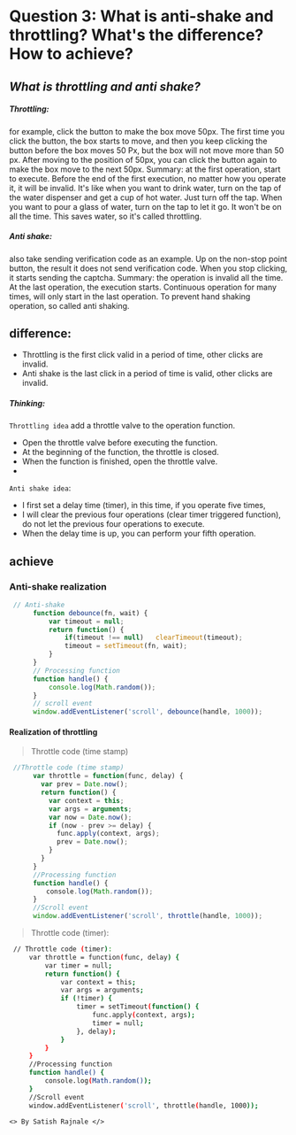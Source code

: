 # Question 3: What is anti-shake and throttling? What's the difference? How to achieve?
## _What is throttling and anti shake?_

##### Throttling:
for example, click the button to make the box move 50px. The first time you click the button, the box starts to move, and then you keep clicking the button before the box moves 50 Px, but the box will not move more than 50 px. After moving to the position of 50px, you can click the button again to make the box move to the next 50px. Summary: at the first operation, start to execute. Before the end of the first execution, no matter how you operate it, it will be invalid. It's like when you want to drink water, turn on the tap of the water dispenser and get a cup of hot water. Just turn off the tap. When you want to pour a glass of water, turn on the tap to let it go. It won't be on all the time. This saves water, so it's called throttling.

##### Anti shake:
also take sending verification code as an example. Up on the non-stop point button, the result it does not send verification code. When you stop clicking, it starts sending the captcha. Summary: the operation is invalid all the time. At the last operation, the execution starts. Continuous operation for many times, will only start in the last operation. To prevent hand shaking operation, so called anti shaking.


## difference:

- Throttling is the first click valid in a period of time, other clicks are invalid.
- Anti shake is the last click in a period of time is valid, other clicks are invalid.


##### Thinking:

 `Throttling idea` add a throttle valve to the operation function.
   - Open the throttle valve before executing the function.
   - At the beginning of the function, the throttle is closed.
   - When the function is finished, open the throttle valve.
   - 
`Anti shake idea`:
- I first set a delay time (timer), in this time, if you operate five times, 
- I will clear the previous four operations (clear timer triggered function), do not let the previous four operations to execute. 
- When the delay time is up, you can perform your fifth operation.



## achieve

### Anti-shake realization
```js
 // Anti-shake
      function debounce(fn, wait) {
          var timeout = null;
          return function() {
              if(timeout !== null)   clearTimeout(timeout);
              timeout = setTimeout(fn, wait);
          }
      }
      // Processing function
      function handle() {
          console.log(Math.random());
      }
      // scroll event
      window.addEventListener('scroll', debounce(handle, 1000));

```
#### Realization of throttling
 > Throttle code (time stamp)


```js
 //Throttle code (time stamp)
      var throttle = function(func, delay) {
        var prev = Date.now();
        return function() {
          var context = this;
          var args = arguments;
          var now = Date.now();
          if (now - prev >= delay) {
            func.apply(context, args);
            prev = Date.now();
          }
        }
      }
      //Processing function
      function handle() {
      　　console.log(Math.random());
      }
      //Scroll event
      window.addEventListener('scroll', throttle(handle, 1000));
```

> Throttle code (timer):

```sh
 // Throttle code (timer):
     var throttle = function(func, delay) {
         var timer = null;
         return function() {
             var context = this;
             var args = arguments;
             if (!timer) {
                 timer = setTimeout(function() {
                     func.apply(context, args);
                     timer = null;
                 }, delay);
             }
         }
     }
     //Processing function
     function handle() {
         console.log(Math.random());
     }
     //Scroll event
     window.addEventListener('scroll', throttle(handle, 1000));
```


`<> By Satish Rajnale </>`
